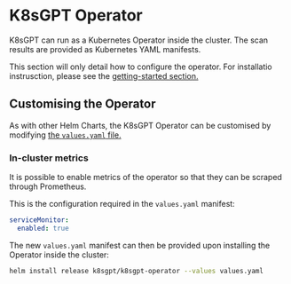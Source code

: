# K8sGPT Operator

K8sGPT can run as a Kubernetes Operator inside the cluster.
The scan results are provided as Kubernetes YAML manifests.

This section will only detail how to configure the operator. For installatio  instrusction, please see the [getting-started section.](../../getting-started/in-cluster-operator.md)

## Customising the Operator

As with other Helm Charts, the K8sGPT Operator can be customised by modifying [the `values.yaml` file.](https://github.com/k8sgpt-ai/k8sgpt/blob/main/charts/k8sgpt/values.yaml)

### In-cluster metrics

It is possible to enable metrics of the operator so that they can be scraped through Prometheus.

This is the configuration required in the `values.yaml` manifest:
```yaml
serviceMonitor:
  enabled: true
```

The new `values.yaml` manifest can then be provided upon installing the Operator inside the cluster:
```bash
helm install release k8sgpt/k8sgpt-operator --values values.yaml
```